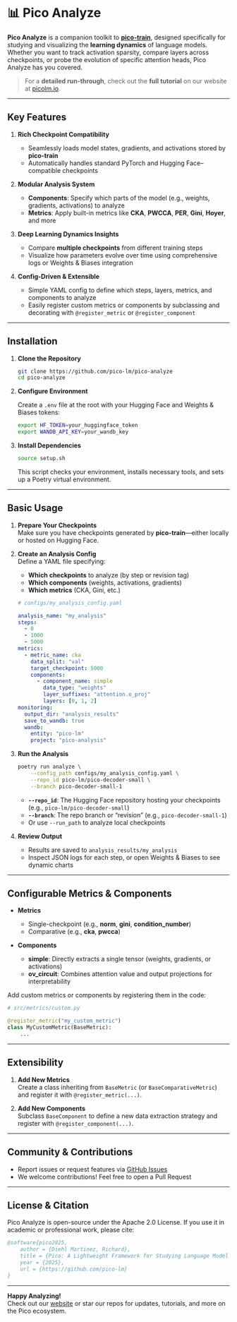 # 📊 **Pico Analyze**

**Pico Analyze** is a companion toolkit to [**pico-train**](https://github.com/pico-lm/pico-train), designed specifically for studying and visualizing the **learning dynamics** of language models. Whether you want to track activation sparsity, compare layers across checkpoints, or probe the evolution of specific attention heads, Pico Analyze has you covered.

> For a **detailed run-through**, check out the **full tutorial** on our website at [picolm.io](https://picolm.io).

---

## **Key Features**

1. **Rich Checkpoint Compatibility**  
   - Seamlessly loads model states, gradients, and activations stored by **pico-train**  
   - Automatically handles standard PyTorch and Hugging Face–compatible checkpoints

2. **Modular Analysis System**  
   - **Components**: Specify which parts of the model (e.g., weights, gradients, activations) to analyze  
   - **Metrics**: Apply built-in metrics like **CKA**, **PWCCA**, **PER**, **Gini**, **Hoyer**, and more

3. **Deep Learning Dynamics Insights**  
   - Compare **multiple checkpoints** from different training steps  
   - Visualize how parameters evolve over time using comprehensive logs or Weights & Biases integration

4. **Config-Driven & Extensible**  
   - Simple YAML config to define which steps, layers, metrics, and components to analyze  
   - Easily register custom metrics or components by subclassing and decorating with `@register_metric` or `@register_component`

---

## **Installation**

1. **Clone the Repository**

   ```bash
   git clone https://github.com/pico-lm/pico-analyze
   cd pico-analyze
   ```

2. **Configure Environment**

   Create a `.env` file at the root with your Hugging Face and Weights & Biases tokens:
   ```bash
   export HF_TOKEN=your_huggingface_token
   export WANDB_API_KEY=your_wandb_key
   ```

3. **Install Dependencies**

   ```bash
   source setup.sh
   ```
   This script checks your environment, installs necessary tools, and sets up a Poetry virtual environment.

---

## **Basic Usage**

1. **Prepare Your Checkpoints**  
   Make sure you have checkpoints generated by **pico-train**—either locally or hosted on Hugging Face.

2. **Create an Analysis Config**  
   Define a YAML file specifying:
   - **Which checkpoints** to analyze (by step or revision tag)  
   - **Which components** (weights, activations, gradients)  
   - **Which metrics** (CKA, Gini, etc.)

   ```yaml
   # configs/my_analysis_config.yaml

   analysis_name: "my_analysis"
   steps:
     - 0
     - 1000
     - 5000
   metrics:
     - metric_name: cka
       data_split: "val"
       target_checkpoint: 5000
       components:
         - component_name: simple
           data_type: "weights"
           layer_suffixes: "attention.o_proj"
           layers: [0, 1, 2]
   monitoring:
     output_dir: "analysis_results"
     save_to_wandb: true
     wandb:
       entity: "pico-lm"
       project: "pico-analysis"
   ```

3. **Run the Analysis**
   ```bash
   poetry run analyze \
       --config_path configs/my_analysis_config.yaml \
       --repo_id pico-lm/pico-decoder-small \
       --branch pico-decoder-small-1
   ```
   - **`--repo_id`**: The Hugging Face repository hosting your checkpoints (e.g., `pico-lm/pico-decoder-small`)
   - **`--branch`**: The repo branch or “revision” (e.g., `pico-decoder-small-1`)
   - Or use `--run_path` to analyze local checkpoints

4. **Review Output**  
   - Results are saved to `analysis_results/my_analysis`
   - Inspect JSON logs for each step, or open Weights & Biases to see dynamic charts

---

## **Configurable Metrics & Components**

- **Metrics**  
  - Single-checkpoint (e.g., **norm**, **gini**, **condition_number**)  
  - Comparative (e.g., **cka**, **pwcca**)

- **Components**  
  - **simple**: Directly extracts a single tensor (weights, gradients, or activations)  
  - **ov_circuit**: Combines attention value and output projections for interpretability

Add custom metrics or components by registering them in the code:
```python
# src/metrics/custom.py

@register_metric("my_custom_metric")
class MyCustomMetric(BaseMetric):
    ...
```

---

## **Extensibility**

1. **Add New Metrics**  
   Create a class inheriting from `BaseMetric` (or `BaseComparativeMetric`) and register it with `@register_metric(...)`.

2. **Add New Components**  
   Subclass `BaseComponent` to define a new data extraction strategy and register with `@register_component(...)`.

---

## **Community & Contributions**

- Report issues or request features via [GitHub Issues](https://github.com/pico-lm/pico-analyze/issues)  
- We welcome contributions! Feel free to open a Pull Request

---

## **License & Citation**

Pico Analyze is open-source under the Apache 2.0 License. If you use it in academic or professional work, please cite:

```bibtex
@software{pico2025,
    author = {Diehl Martinez, Richard},
    title = {Pico: A Lightweight Framework for Studying Language Model Learning Dynamics},
    year = {2025},
    url = {https://github.com/pico-lm}
}
```

---

**Happy Analyzing!**  
Check out our [website](https://picolm.io) or star our repos for updates, tutorials, and more on the Pico ecosystem.
